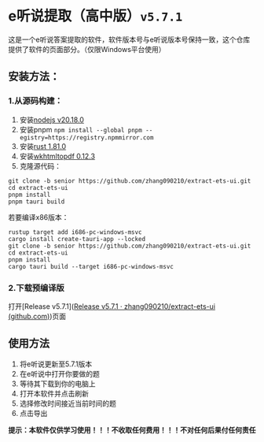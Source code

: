 # e听说提取（高中版）`v5.7.1`

这是一个e听说答案提取的软件，软件版本号与e听说版本号保持一致，这个仓库提供了软件的页面部分。（仅限Windows平台使用）

## 安装方法：

### 1.从源码构建：

1. 安装[nodejs v20.18.0](https://nodejs.org/dist/v20.18.0/node-v20.18.0-win-x64.zip)
2. 安装pnpm `npm install --global pnpm --egistry=https://registry.npmmirror.com`
3. 安装[rust 1.81.0](https://static.rust-lang.org/rustup/dist/x86_64-pc-windows-msvc/rustup-init.exe)
4. 安装[wkhtmltopdf 0.12.3](https://github.com/wkhtmltopdf/wkhtmltopdf/releases/tag/0.12.3.2)
5. 克隆源代码：

```
git clone -b senior https://github.com/zhang090210/extract-ets-ui.git
cd extract-ets-ui
pnpm install
pnpm tauri build
```

若要编译x86版本：

```
rustup target add i686-pc-windows-msvc
cargo install create-tauri-app --locked
git clone -b senior https://github.com/zhang090210/extract-ets-ui.git
cd extract-ets-ui
pnpm install
cargo tauri build --target i686-pc-windows-msvc
```

### 2.下载预编译版

打开[Release v5.7.1]([Release v5.7.1 · zhang090210/extract-ets-ui (github.com)](https://github.com/zhang090210/extract-ets-ui/releases/tag/v5.7.1))页面

## 使用方法

1. 将e听说更新至5.7.1版本
2. 在e听说中打开你要做的题
3. 等待其下载到你的电脑上
4. 打开本软件并点击刷新
5. 选择修改时间接近当前时间的题
6. 点击导出

**提示：本软件仅供学习使用！！！不收取任何费用！！！不对任何后果付任何责任**
